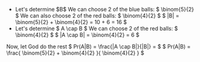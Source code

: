 <ul>
<li> Let's determine $B$ 
We can choose 2 of the blue balls: $ \binom{5}{2} $ 
We can also choose 2 of the red balls: $ \binom{4}{2} $ 
$ |B| = \binom{5}{2} + \binom{4}{2} = 10 + 6 = 16 $
	<li> Let's determine $ A \cap B $
	      We can choose 2 of the red balls: $ \binom{4}{2} $ 
	      $ |A \cap B| = \binom{4}{2} = 6 $
</ul>
Now, let God do the rest
$ Pr(A|B) = \frac{|A \cap B|}{|B|} = $ 
$ Pr(A|B) = \frac{ \binom{5}{2} + \binom{4}{2} }{ \binom{4}{2} } $
